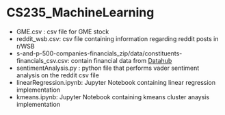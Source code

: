 # CS235_MachineLearning
* GME.csv : csv file for GME stock
* reddit_wsb.csv: csv file containing information regarding reddit posts in r/WSB
* s-and-p-500-companies-financials_zip/data/constituents-financials_csv.csv: contain financial data from [Datahub](https://datahub.io/core/s-and-p-500-companies-financials#data)
* sentimentAnalysis.py : python file that performs vader sentiment analysis on the reddit csv file
* linearRegression.ipynb: Jupyter Notebook containing linear regression implementation
* kmeans.ipynb: Jupyter Notebook containing kmeans cluster anaysis implementation

